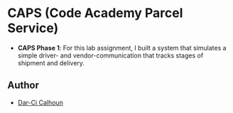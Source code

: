 # CAPS (Code Academy Parcel Service)

- **CAPS Phase 1**: For this lab assignment, I built a system that simulates a simple driver- and vendor-communication that tracks stages of shipment and delivery.

## Author

- [Dar-Ci Calhoun](https://github.com/dcalhoun286)